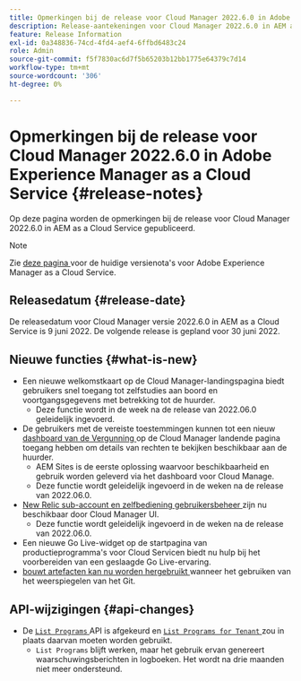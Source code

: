```yaml
---
title: Opmerkingen bij de release voor Cloud Manager 2022.6.0 in Adobe Experience Manager as a Cloud Service
description: Release-aantekeningen voor Cloud Manager 2022.6.0 in AEM as a Cloud Service.
feature: Release Information
exl-id: 0a348836-74cd-4fd4-aef4-6ffbd6483c24
role: Admin
source-git-commit: f5f7830ac6d7f5b65203b12bb1775e64379c7d14
workflow-type: tm+mt
source-wordcount: '306'
ht-degree: 0%

---
```


# Opmerkingen bij de release voor Cloud Manager 2022.6.0 in Adobe Experience Manager as a Cloud Service {#release-notes}

Op deze pagina worden de opmerkingen bij de release voor Cloud Manager 2022.6.0 in AEM as a Cloud Service gepubliceerd.

>[!NOTE]
>
>Zie [ deze pagina ](/help/release-notes/release-notes-cloud/release-notes-current.md) voor de huidige versienota&#39;s voor Adobe Experience Manager as a Cloud Service.

## Releasedatum {#release-date}

De releasedatum voor Cloud Manager versie 2022.6.0 in AEM as a Cloud Service is 9 juni 2022. De volgende release is gepland voor 30 juni 2022.

## Nieuwe functies {#what-is-new}

* Een nieuwe welkomstkaart op de Cloud Manager-landingspagina biedt gebruikers snel toegang tot zelfstudies aan boord en voortgangsgegevens met betrekking tot de huurder.
   * Deze functie wordt in de week na de release van 2022.06.0 geleidelijk ingevoerd.
* De gebruikers met de vereiste toestemmingen kunnen tot een nieuw [ dashboard van de Vergunning ](/help/implementing/cloud-manager/license-dashboard.md) op de Cloud Manager landende pagina toegang hebben om details van rechten te bekijken beschikbaar aan de huurder.
   * AEM Sites is de eerste oplossing waarvoor beschikbaarheid en gebruik worden geleverd via het dashboard voor Cloud Manage.
   * Deze functie wordt geleidelijk ingevoerd in de weken na de release van 2022.06.0.
* [ New Relic sub-account en zelfbediening gebruikersbeheer ](/help/implementing/cloud-manager/user-access-new-relic.md) zijn nu beschikbaar door Cloud Manager UI.
   * Deze functie wordt geleidelijk ingevoerd in de weken na de release van 2022.06.0.
* Een nieuwe Go Live-widget op de startpagina van productieprogramma&#39;s voor Cloud Servicen biedt nu hulp bij het voorbereiden van een geslaagde Go Live-ervaring.
* [ bouwt artefacten kan nu worden hergebruikt ](/help/implementing/cloud-manager/getting-access-to-aem-in-cloud/setting-up-project.md#build-artifact-reuse) wanneer het gebruiken van het weerspiegelen van het Git.

## API-wijzigingen {#api-changes}

* De [`List Programs` ](https://developer.adobe.com/experience-cloud/cloud-manager/reference/api/#operation/getPrograms) API is afgekeurd en [`List Programs for Tenant` ](https://developer.adobe.com/experience-cloud/cloud-manager/reference/api/#operation/getProgramsForTenant) zou in plaats daarvan moeten worden gebruikt.
   * `List Programs` blijft werken, maar het gebruik ervan genereert waarschuwingsberichten in logboeken. Het wordt na drie maanden niet meer ondersteund.

